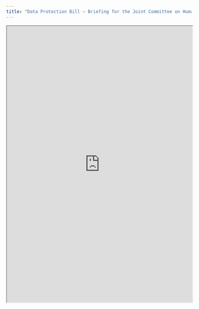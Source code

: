 ```yaml
---
title: "Data Protection Bill – Briefing for the Joint Committee on Human Rights"
---
```




<iframe height="750" width="100%" src="https://ewelton.github.io/ktest/wiki.html#Data%20Protection%20Bill%20%E2%80%93%20Briefing%20for%20the%20Joint%20Committee%20on%20Human%20Rights"></iframe>
